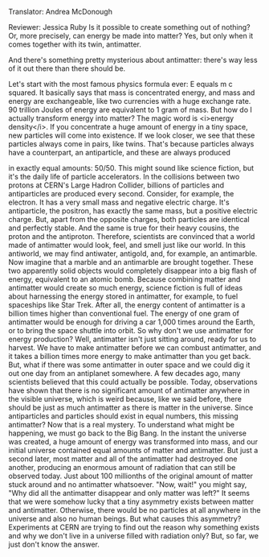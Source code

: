 

Translator: Andrea McDonough

Reviewer: Jessica Ruby
Is it possible to create something out of nothing?
Or, more precisely, can energy be made into matter?
Yes, but only when it comes together
with its twin, antimatter.

And there&#39;s something pretty mysterious about antimatter:
there&#39;s way less of it out there than there should be.

Let&#39;s start with the most famous physics formula ever:
E equals m c squared.
It basically says that mass is concentrated energy,
and mass and energy are exchangeable,
like two currencies with a huge exchange rate.
90 trillion Joules of energy
are equivalent to 1 gram of mass.
But how do I actually transform energy into matter?
The magic word is &lt;i&gt;energy density&lt;/i&gt;.
If you concentrate a huge amount
of energy in a tiny space,
new particles will come into existence.
If we look closer,
we see that these particles always come in pairs,
like twins.
That&#39;s because particles always have a counterpart,
an antiparticle,
and these are always produced

in exactly equal amounts: 50/50.
This might sound like science fiction,
but it&#39;s the daily life of particle accelerators.
In the collisions between two protons
at CERN&#39;s Large Hadron Collider,
billions of particles and antiparticles
are produced every second.
Consider, for example, the electron.
It has a very small mass and negative electric charge.
It&#39;s antiparticle, the positron,
has exactly the same mass,
but a positive electric charge.
But, apart from the opposite charges,
both particles are identical and perfectly stable.
And the same is true for their heavy cousins,
the proton and the antiproton.
Therefore, scientists are convinced
that a world made of antimatter
would look, feel, and smell just like our world.
In this antiworld,
we may find antiwater,
antigold,
and, for example,
an antimarble.
Now imagine that a marble and an antimarble
are brought together.
These two apparently solid objects
would completely disappear
into a big flash of energy,
equivalent to an atomic bomb.
Because combining matter and antimatter
would create so much energy,
science fiction is full of ideas
about harnessing the energy stored in antimatter,
for example, to fuel spaceships like Star Trek.
After all, the energy content of antimatter
is a billion times higher than conventional fuel.
The energy of one gram of antimatter would be enough
for driving a car 1,000 times around the Earth,
or to bring the space shuttle into orbit.
So why don&#39;t we use antimatter for energy production?
Well, antimatter isn&#39;t just sitting around,
ready for us to harvest.
We have to make antimatter
before we can combust antimatter,
and it takes a billion times more energy
to make antimatter
than you get back.
But, what if there was some antimatter in outer space
and we could dig it out one day
from an antiplanet somewhere.
A few decades ago, many scientists believed
that this could actually be possible.
Today, observations have shown
that there is no significant amount of antimatter
anywhere in the visible universe,
which is weird because, like we said before,
there should be just as much antimatter
as there is matter in the universe.
Since antiparticles and particles
should exist in equal numbers,
this missing antimatter?
Now that is a real mystery.
To understand what might be happening,
we must go back to the Big Bang.
In the instant the universe was created,
a huge amount of energy was transformed into mass,
and our initial universe contained
equal amounts of matter and antimatter.
But just a second later,
most matter and all of the antimatter
had destroyed one another,
producing an enormous amount of radiation
that can still be observed today.
Just about 100 millionths
of the original amount of matter stuck around
and no antimatter whatsoever.
&quot;Now, wait!&quot; you might say,
&quot;Why did all the antimatter disappear
and only matter was left?&quot;
It seems that we were somehow lucky
that a tiny asymmetry exists
between matter and antimatter.
Otherwise, there would be no particles at all
anywhere in the universe
and also no human beings.
But what causes this asymmetry?
Experiments at CERN are trying to find out the reason
why something exists
and why we don&#39;t live in a universe
filled with radiation only?
But, so far, we just don&#39;t know the answer.

